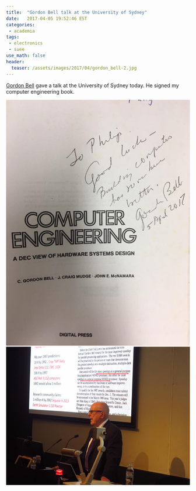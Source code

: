 ```yaml
---
title:  "Gordon Bell talk at the University of Sydney"
date:   2017-04-05 19:52:46 EST
categories:
 - academia
tags:
 - electronics
 - suee
use_math: false
header:
  teaser: /assets/images/2017/04/gordon_bell-2.jpg
---
```


[Gordon Bell](https://en.wikipedia.org/wiki/Gordon_Bell) gave a talk at the University of Sydney today. He signed my computer engineering book.

![](/assets/images/2017/04/gordon_bell-1.jpg)
![](/assets/images/2017/04/gordon_bell-2.jpg)
